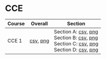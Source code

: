 # CCE

| Course | Overall | Section |
| ------ | ------- | ------- |
| CCE 1 | [csv](https://github.com/UCSD-Historical-Enrollment-Data/2024Winter/blob/main/overall/CCE%201.csv), [png](https://raw.githubusercontent.com/UCSD-Historical-Enrollment-Data/2024Winter/main/plot_overall/CCE%201.png) | Section A: [csv](https://github.com/UCSD-Historical-Enrollment-Data/2024Winter/blob/main/section/CCE%201_A.csv), [png](https://raw.githubusercontent.com/UCSD-Historical-Enrollment-Data/2024Winter/main/plot_section/CCE%201_A.png)<br>Section B: [csv](https://github.com/UCSD-Historical-Enrollment-Data/2024Winter/blob/main/section/CCE%201_B.csv), [png](https://raw.githubusercontent.com/UCSD-Historical-Enrollment-Data/2024Winter/main/plot_section/CCE%201_B.png)<br>Section C: [csv](https://github.com/UCSD-Historical-Enrollment-Data/2024Winter/blob/main/section/CCE%201_C.csv), [png](https://raw.githubusercontent.com/UCSD-Historical-Enrollment-Data/2024Winter/main/plot_section/CCE%201_C.png)<br>Section D: [csv](https://github.com/UCSD-Historical-Enrollment-Data/2024Winter/blob/main/section/CCE%201_D.csv), [png](https://raw.githubusercontent.com/UCSD-Historical-Enrollment-Data/2024Winter/main/plot_section/CCE%201_D.png) |

